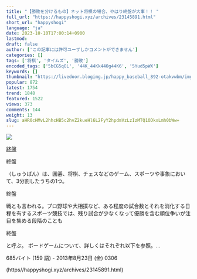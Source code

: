 ```yaml
---
title: "【勝敗を分けるもの】ネット将棋の場合、やはり終盤が大事！！ "
full_url: "https://happyshogi.xyz/archives/23145891.html"
short_url: "happyshogi"
language: "ja"
date: 2023-10-10T17:00:14+0900
lastmod: 
draft: false
author: ['この記事には許可ユーザしかコメントができません']
categories: []
tags: ['将棋', 'タイムズ', '勝敗']
encoded_tags: ['5bCG5qOL', '44K_44Kk44Og44K6', '5Yud5pWX']
keywords: []
thumbnail: "https://livedoor.blogimg.jp/happy_baseball_892-otakvwbm/imgs/c/0/c0aa0038.jpg"
popular: 872
latest: 1754
trend: 1848
featured: 1522
views: 373
comments: 144
weight: 13
slug: aHR0cHMvL2hhcHB5c2hvZ2kueHl6L2FyY2hpdmVzLzIzMTQ1ODkxLmh0bWw=
---
```


![](https://livedoor.blogimg.jp/happy_baseball_892-otakvwbm/imgs/c/0/c0aa0038.jpg)

<div><a title='終盤' href='https//ja.wikipedia.org/wiki/%E7%B5%82%E7%9B%A4' target='_blank'><p>終盤</p></a> <p class='searchresult'><p>終盤</p>（しゅうばん）は、囲碁、将棋、チェスなどのゲーム、スポーツや事象において、3分割したうちの1つ。<p>終盤</p>戦とも言われる。プロ野球や大相撲など、ある程度の試合数とそれを消化する日程を有するスポーツ競技では、残り試合が少なくなって優勝を含む順位争いが注目を集める段階のことも<p>終盤</p>と呼ぶ。 ボードゲームについて、詳しくはそれぞれ以下を参照。…</p> <p class='mw-search-result-data'>685バイト (159 語) - 2013年8月23日 (金) 0306</p></div>

(https//happyshogi.xyz/archives/23145891.html)

